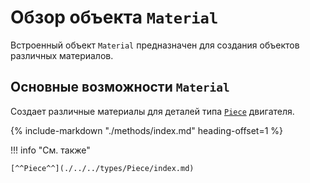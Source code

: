 # Обзор объекта `Material`
Встроенный объект `Material` предназначен для создания объектов различных материалов.

## Основные возможности `Material`
Создает различные материалы для деталей типа [`Piece`](./../../types/Piece/index.md) двигателя.

{%
    include-markdown "./methods/index.md"
    heading-offset=1
%}

!!! info "См. также"

    [^^Piece^^](./../../types/Piece/index.md)

